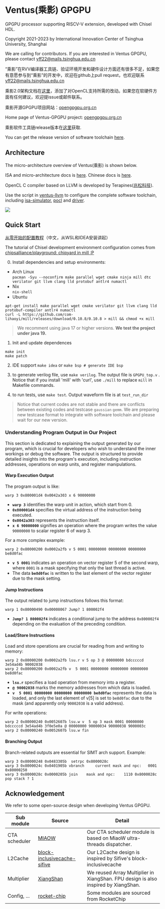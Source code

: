 # Ventus(乘影) GPGPU

GPGPU processor supporting RISCV-V extension, developed with Chisel HDL.

Copyright 2021-2023 by International Innovation Center of Tsinghua University, Shanghai

We are calling for contributors. If you are interested in Ventus GPGPU, please contact yff22@mails.tsinghua.edu.cn

“乘影”在RVV编译器工具链、验证环境开发和硬件设计方面还有很多不足，如果您有意愿参与到“乘影”的开发中，欢迎在github上pull request，也欢迎联系 yff22@mails.tsinghua.edu.cn

乘影2.0架构文档在[这里](https://github.com/THU-DSP-LAB/ventus-gpgpu/blob/master/docs/乘影GPGPU架构文档手册v2.0.pdf)，添加了对OpenCL支持所需的改动。如果您在软硬件方面有任何建议，欢迎提issue或邮件联系。

乘影开源GPGPU项目网站：[opengpgpu.org.cn](https://opengpgpu.org.cn/)

Home page of Ventus-GPGPU project: [opengpgpu.org.cn](https://opengpgpu.org.cn/)

乘影软件工具链release版本在[这里](https://opengpgpu.org.cn/html/web/project/release/index.html)获取.

You can get the release version of software toolchain [here](https://opengpgpu.org.cn/html/web/project/release/index.html).

## Architecture

The micro-architecture overview of Ventus(乘影) is shown below.

ISA and micro-architecture docs is [here](https://github.com/THU-DSP-LAB/ventus-gpgpu/blob/master/docs/ventus%20GPGPU%20architecture%20whitepaper%20v2.0.pdf). Chinese docs is [here](https://github.com/THU-DSP-LAB/ventus-gpgpu/blob/master/docs/乘影GPGPU架构文档手册v2.0.pdf).

OpenCL C compiler based on LLVM is developed by Terapines([兆松科技](https://www.terapines.com/)).

Use the script in [ventus-llvm](https://github.com/THU-DSP-LAB/llvm-project) to configure the complete software toolchain, including [isa-simulator](https://github.com/THU-DSP-LAB/ventus-gpgpu-isa-simulator), [pocl](https://github.com/THU-DSP-LAB/pocl) and [driver](https://github.com/THU-DSP-LAB/pocl).

![](./docs/images/ventus_arch.png)

## Quick Start

[从零开始的配置教程](https://zhuanlan.zhihu.com/p/586445036)（中文，从WSL和IDEA安装讲起）

The tutorial of Chisel development environment configuration comes from [chipsalliance/playground: chipyard in mill :P](https://github.com/chipsalliance/playground)

0. Install dependencies and setup environments:

- Arch Linux  
`pacman -Syu --noconfirm make parallel wget cmake ninja mill dtc verilator git llvm clang lld protobuf antlr4 numactl`
- Nix  
`nix-shell`
- Ubuntu  

```shell
apt-get install make parallel wget cmake verilator git llvm clang lld protobuf-compiler antlr4 numactl
curl -L https://github.com/com-lihaoyi/mill/releases/download/0.10.8/0.10.8 > mill && chmod +x mill
```

> We recomment using java 17 or higher versions. **We test the project under java 19.**

1. Init and update dependences

```shell
make init
make patch
```

2. IDE support `make idea` or `make bsp # generate IDE bsp`

3. to generate verilog file, use `make verilog`. The output file is `GPGPU_top.v` . Notice that if you install 'mill' with 'curl', use `./mill` to replace `mill` in Makefile commands.

4. to run tests, use `make test`. Output waveform file is at `test_run_dir`  

> Notice that current codes are not stable and there are conflicts between existing codes and testcase `gaussian` `gemm`. We are preparing new testcase format to integrate with software toolchain and please wait for our new version.

### Understanding Program Output in Our Project

This section is dedicated to explaining the output generated by our program, which is crucial for developers who wish to understand the inner workings or debug the software. The output is structured to provide detailed insights into the program's execution, including instruction addresses, operations on warp units, and register manipulations.

#### Warp Execution Output

The program output is like:

```plain
warp 3 0x800001d4 0x0042a303 x 6 90000000
```

- **`warp 3`** identifies the warp unit in action, which start from 0.
- **`0x800001d4`** specifies the virtual address of the instruction being executed.
- **`0x0042a303`** represents the instruction itself.
- **`x 6 90000000`** signifies an operation where the program writes the value `90000000` to scalar register 6 of warp 3.

For a more complex example:

```plain
warp 2 0x80000200 0x0002a2fb v 5 0001 00000000 00000000 00000000 be8d0fac
```

- **`v 5 0001`** indicates an operation on vector register 5 of the second warp, where `0001` is a mask specifying that only the last thread is active.
- The data **`be8d0fac`** is written to the last element of the vector register due to the mask setting.

#### Jump Instructions

The output related to jump instructions follows this format:

```plain
warp 1 0x80000490 0x00008067 Jump? 1 800002f4
```

- **`Jump? 1 800002f4`** indicates a conditional jump to the address `0x800002f4` depending on the evaluation of the preceding condition.

#### Load/Store Instructions

Load and store operations are crucial for reading from and writing to memory:

```plain
warp 2 0x80000200 0x0002a2fb lsu.r v 5 op 3 @ 00000000 bdcccccd 3e54ad4b 90002038
warp 2 0x80000200 0x0002a2fb v  5 0001 00000000 00000000 00000000 be8d0fac
```

- **`lsu.r`** specifies a load operation from memory into a register.
- **`@ 90002038`** marks the memory addresses from which data is loaded.
- **`v  5 0001 00000000 00000000 00000000 be8d0fac`** represents the data is loaded,  and only the last element of v[5] is set to `be8d0fac` due to the mask (and apparently only `90002038` is a valid address).

For write operations:

```plain
warp 2 0x80000240 0x0052607b lsu.w v  5 op 3 mask 0001 00000000 bdcccccd 3e54ad4b 3f0e5e0a @ 00000000 90000034 90000038 9000003c
warp 2 0x80000240 0x0052607b lsu.w fin
```

#### Branching Output

Branch-related outputs are essential for SIMT arch support. Example:

```plain
warp 3 0x80000248 0x0483305b  setrpc 0x8000028c
warp 3 0x8000024c 0x0401905b vbranch     current mask and npc:   0001    0x80000250
warp 3 0x8000028c 0x0000205b join    mask and npc:    1110 0x8000028c pop stack ? 1
```

## Acknowledgement

We refer to some open-source design when developing Ventus GPGPU.

| Sub module    | Source                                                                               | Detail                                                                             |
| ------------- | ------------------------------------------------------------------------------------ | ---------------------------------------------------------------------------------- |
| CTA scheduler | [MIAOW](https://github.com/VerticalResearchGroup/miaow)                              | Our CTA scheduler module is based on MiaoW ultra-threads dispatcher.               |
| L2Cache       | [block-inclusivecache-sifive](https://github.com/sifive/block-inclusivecache-sifive) | Our L2Cache design is inspired by Sifive's block-inclusivecache                    |
| Multiplier    | [XiangShan](https://github.com/OpenXiangShan/XiangShan)                              | We reused Array Multiplier in XiangShan. FPU design is also inspired by XiangShan. |
| Config, ...   | [rocket-chip](https://github.com/chipsalliance/rocket-chip)                          | Some modules are sourced from RocketChip                                           |
